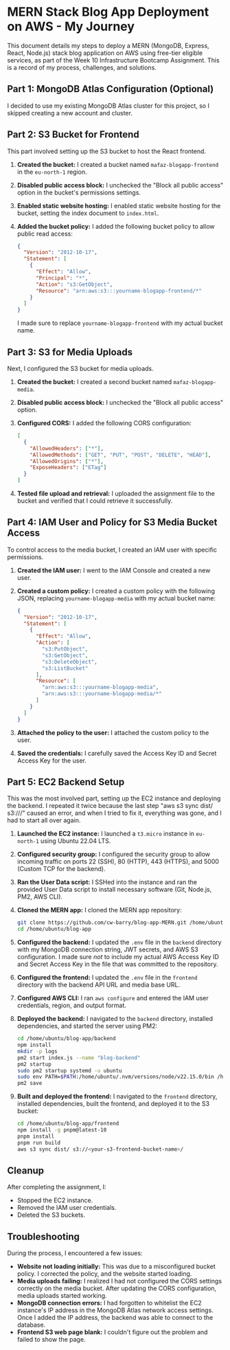 # MERN Stack Blog App Deployment on AWS - My Journey

This document details my steps to deploy a MERN (MongoDB, Express, React, Node.js) stack blog application on AWS using free-tier eligible services, as part of the Week 10 Infrastructure Bootcamp Assignment. This is a record of my process, challenges, and solutions.

## Part 1: MongoDB Atlas Configuration (Optional)

I decided to use my existing MongoDB Atlas cluster for this project, so I skipped creating a new account and cluster.

## Part 2: S3 Bucket for Frontend

This part involved setting up the S3 bucket to host the React frontend.

1.  **Created the bucket:** I created a bucket named `mafaz-blogapp-frontend` in the `eu-north-1` region.
2.  **Disabled public access block:** I unchecked the "Block all public access" option in the bucket's permissions settings.
3.  **Enabled static website hosting:** I enabled static website hosting for the bucket, setting the index document to `index.html`.
4.  **Added the bucket policy:** I added the following bucket policy to allow public read access:

    ```json
    {
      "Version": "2012-10-17",
      "Statement": [
        {
          "Effect": "Allow",
          "Principal": "*",
          "Action": "s3:GetObject",
          "Resource": "arn:aws:s3:::yourname-blogapp-frontend/*"
        }
      ]
    }
    ```

    I made sure to replace `yourname-blogapp-frontend` with my actual bucket name.

## Part 3: S3 for Media Uploads

Next, I configured the S3 bucket for media uploads.

1.  **Created the bucket:** I created a second bucket named `mafaz-blogapp-media`.
2.  **Disabled public access block:** I unchecked the "Block all public access" option.
3.  **Configured CORS:** I added the following CORS configuration:

    ```json
    [
      {
        "AllowedHeaders": ["*"],
        "AllowedMethods": ["GET", "PUT", "POST", "DELETE", "HEAD"],
        "AllowedOrigins": ["*"],
        "ExposeHeaders": ["ETag"]
      }
    ]
    ```

4.  **Tested file upload and retrieval:** I uploaded the assignment file to the bucket and verified that I could retrieve it successfully.

## Part 4: IAM User and Policy for S3 Media Bucket Access

To control access to the media bucket, I created an IAM user with specific permissions.

1.  **Created the IAM user:** I went to the IAM Console and created a new user.
2.  **Created a custom policy:** I created a custom policy with the following JSON, replacing `yourname-blogapp-media` with my actual bucket name:

    ```json
    {
      "Version": "2012-10-17",
      "Statement": [
        {
          "Effect": "Allow",
          "Action": [
            "s3:PutObject",
            "s3:GetObject",
            "s3:DeleteObject",
            "s3:ListBucket"
          ],
          "Resource": [
            "arn:aws:s3:::yourname-blogapp-media",
            "arn:aws:s3:::yourname-blogapp-media/*"
          ]
        }
      ]
    }
    ```

3.  **Attached the policy to the user:** I attached the custom policy to the user.
4.  **Saved the credentials:** I carefully saved the Access Key ID and Secret Access Key for the user.

## Part 5: EC2 Backend Setup

This was the most involved part, setting up the EC2 instance and deploying the backend.
I repeated it twice because the last step "aws s3 sync dist/ s3://<your-s3-frontend-bucket-name>/" caused an error, and when I tried to fix it, everything was gone, and I had to start all over again.

1.  **Launched the EC2 instance:** I launched a `t3.micro` instance in `eu-north-1` using Ubuntu 22.04 LTS.
2.  **Configured security group:** I configured the security group to allow incoming traffic on ports 22 (SSH), 80 (HTTP), 443 (HTTPS), and 5000 (Custom TCP for the backend).
3.  **Ran the User Data script:** I SSHed into the instance and ran the provided User Data script to install necessary software (Git, Node.js, PM2, AWS CLI).
4.  **Cloned the MERN app:** I cloned the MERN app repository:

    ```bash
    git clone https://github.com/cw-barry/blog-app-MERN.git /home/ubuntu/blog-app
    cd /home/ubuntu/blog-app
    ```

5.  **Configured the backend:** I updated the `.env` file in the `backend` directory with my MongoDB connection string, JWT secrets, and AWS S3 configuration. I made sure *not* to include my actual AWS Access Key ID and Secret Access Key in the file that was committed to the repository.
6.  **Configured the frontend:** I updated the `.env` file in the `frontend` directory with the backend API URL and media base URL.
7.  **Configured AWS CLI:** I ran `aws configure` and entered the IAM user credentials, region, and output format.
8.  **Deployed the backend:** I navigated to the `backend` directory, installed dependencies, and started the server using PM2:

    ```bash
    cd /home/ubuntu/blog-app/backend
    npm install
    mkdir -p logs
    pm2 start index.js --name "blog-backend"
    pm2 startup
    sudo pm2 startup systemd -u ubuntu
    sudo env PATH=$PATH:/home/ubuntu/.nvm/versions/node/v22.15.0/bin /home/ubuntu/.nvm/versions/node/v22.15.0/lib/node_modules/pm2/bin/pm2 startup systemd -u ubuntu --hp /home/ubuntu
    pm2 save
    ```

9.  **Built and deployed the frontend:** I navigated to the `frontend` directory, installed dependencies, built the frontend, and deployed it to the S3 bucket:

    ```bash
    cd /home/ubuntu/blog-app/frontend
    npm install -g pnpm@latest-10
    pnpm install
    pnpm run build
    aws s3 sync dist/ s3://<your-s3-frontend-bucket-name>/
    ```

## Cleanup

After completing the assignment, I:

*   Stopped the EC2 instance.
*   Removed the IAM user credentials.
*   Deleted the S3 buckets.

## Troubleshooting

During the process, I encountered a few issues:

*   **Website not loading initially:** This was due to a misconfigured bucket policy. I corrected the policy, and the website started loading.
*   **Media uploads failing:** I realized I had not configured the CORS settings correctly on the media bucket. After updating the CORS configuration, media uploads started working.
*   **MongoDB connection errors:** I had forgotten to whitelist the EC2 instance's IP address in the MongoDB Atlas network access settings. Once I added the IP address, the backend was able to connect to the database.
*   **Frontend S3 web page blank:** I couldn't figure out the problem and failed to show the page.
